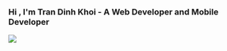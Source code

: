 ###  Hi , I'm Tran Dinh Khoi - A Web Developer and Mobile Developer

<img src="https://rollercoin.com/static/images/background_header.3de3e731a8c4ef01df22180ac4468a76.gif"/>
